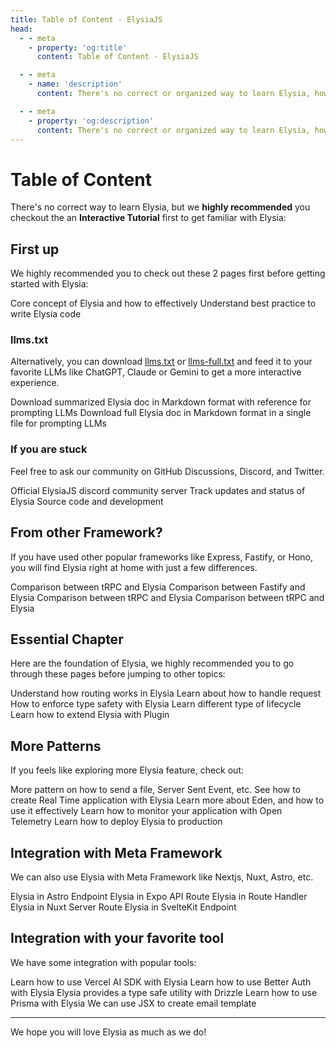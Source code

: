 ```yaml
---
title: Table of Content - ElysiaJS
head:
  - - meta
    - property: 'og:title'
      content: Table of Content - ElysiaJS

  - - meta
    - name: 'description'
      content: There's no correct or organized way to learn Elysia, however, we recommended completing the essential chapter first as the chapter briefly covers most of Elysia's features and foundation before jumping to other topics that interest you. Once you've completed the essential chapter, you may jump to any topic that interests you. However, we recommended following the order of the chapter as it may reference to previous chapter.

  - - meta
    - property: 'og:description'
      content: There's no correct or organized way to learn Elysia, however, we recommended completing the essential chapter first as the chapter briefly covers most of Elysia's features and foundation before jumping to other topics that interest you. Once you've completed the essential chapter, you may jump to any topic that interests you. However, we recommended following the order of the chapter as it may reference to previous chapter.
---
```


<script setup>
    import Card from './components/nearl/card.vue'
    import Deck from './components/nearl/card-deck.vue'

	import TutorialLink from './components/xiao/tutorial-link.vue'
</script>

# Table of Content

There's no correct way to learn Elysia, but we **highly recommended** you checkout the an **Interactive Tutorial** first to get familiar with Elysia:

<TutorialLink />

<!--### Prerequisite Knowledge
Although Elysia's documentation is designed to be beginner-friendly, we need to establish a baseline so that the docs can stay focused on Elysia's functionality. We will provide links to relevant documentation whenever we introduce a new concept.

To get the most out of our documentation, it's recommended that you have a basic understanding of Node.js and basic HTTP.-->

## First up
We highly recommended you to check out these 2 pages first before getting started with Elysia:

<Deck>
	<Card title="Key Concept" href="/key-concept">
		Core concept of Elysia and how to effectively
    </Card>
    <Card title="Best Practice" href="/essential/best-practice">
        Understand best practice to write Elysia code
    </Card>
</Deck>

### llms.txt

Alternatively, you can download <a href="/llms.txt" download>llms.txt</a> or <a href="/llms-full.txt" download>llms-full.txt</a> and feed it to your favorite LLMs like ChatGPT, Claude or Gemini to get a more interactive experience.

<Deck>
    <Card title="llms.txt" href="/llms.txt" download>
   		Download summarized Elysia doc in Markdown format with reference for prompting LLMs
    </Card>
    <Card title="llms-full.txt" href="/llms-full.txt" download>
  		Download full Elysia doc in Markdown format in a single file for prompting LLMs
    </Card>
</Deck>

### If you are stuck

Feel free to ask our community on GitHub Discussions, Discord, and Twitter.

<Deck>
    <Card title="Discord" href="https://discord.gg/eaFJ2KDJck">
        Official ElysiaJS discord community server
    </Card>
    <Card title="Twitter" href="https://twitter.com/elysiajs">
        Track updates and status of Elysia
    </Card>
    <Card title="GitHub" href="https://github.com/elysiajs">
        Source code and development
    </Card>
</Deck>

## From other Framework?

If you have used other popular frameworks like Express, Fastify, or Hono, you will find Elysia right at home with just a few differences.

<Deck>
	<Card title="From Express" href="/migrate/from-express">
		Comparison between tRPC and Elysia
	</Card>
    <Card title="From Fastify" href="/migrate/from-fastify">
  		Comparison between Fastify and Elysia
    </Card>
    <Card title="From Hono" href="/migrate/from-hono">
  		Comparison between tRPC and Elysia
    </Card>
    <Card title="From tRPC" href="/migrate/from-trpc">
  		Comparison between tRPC and Elysia
    </Card>
</Deck>

## Essential Chapter

Here are the foundation of Elysia, we highly recommended you to go through these pages before jumping to other topics:

<Deck>
	<Card title="Route" href="/essential/route">
  Understand how routing works in Elysia
	</Card>
	<Card title="Handler" href="/essential/handler">
  		Learn about how to handle request
	</Card>
	<Card title="Validation" href="/essential/plugin">
		How to enforce type safety with Elysia
	</Card>
	<Card title="Lifecycle" href="/essential/plugin">
		Learn different type of lifecycle
	</Card>
	<Card title="Plugin" href="/essential/plugin">
	  	Learn how to extend Elysia with Plugin
	</Card>
</Deck>

## More Patterns

If you feels like exploring more Elysia feature, check out:

<Deck>
    <Card title="Handler" href="/eden/overview">
    	More pattern on how to send a file, Server Sent Event, etc.
    </Card>
    <Card title="Web Socket" href="/patterns/websocket">
   		See how to create Real Time application with Elysia
    </Card>
    <Card title="Eden" href="/eden/overview">
    	Learn more about Eden, and how to use it effectively
    </Card>
    <Card title="Open Telemetry" href="/eden/opentelemetry">
   		Learn how to monitor your application with Open Telemetry
    </Card>
    <Card title="Deploy to Production" href="/patterns/deploy">
    	Learn how to deploy Elysia to production
    </Card>
</Deck>

## Integration with Meta Framework

We can also use Elysia with Meta Framework like Nextjs, Nuxt, Astro, etc.

<Deck>
	<Card title="Astro" href="/integrations/astro">
		Elysia in Astro Endpoint
	</Card>
	<Card title="Expo" href="/integrations/expo">
		Elysia in Expo API Route
	</Card>
	<Card title="Nextjs" href="/integrations/nextjs">
		Elysia in Route Handler
	</Card>
	<Card title="Nuxt" href="/integrations/nuxt">
		Elysia in Nuxt Server Route
	</Card>
	<Card title="SvelteKit" href="/integrations/sveltekit">
		Elysia in SvelteKit Endpoint
	</Card>
</Deck>

## Integration with your favorite tool

We have some integration with popular tools:

<Deck>
	<Card title="AI SDK" href="/integrations/ai-sdk">
   		Learn how to use Vercel AI SDK with Elysia
    </Card>
    <Card title="Better Auth" href="/integrations/better-auth">
   		Learn how to use Better Auth with Elysia
    </Card>
    <Card title="Drizzle" href="/integrations/drizzle">
  		Elysia provides a type safe utility with Drizzle
    </Card>
    <Card title="Prisma" href="/integrations/prisma">
  		Learn how to use Prisma with Elysia
    </Card>
    <Card title="React Email" href="/integrations/react-email">
  		We can use JSX to create email template
    </Card>
</Deck>

---

We hope you will love Elysia as much as we do!
